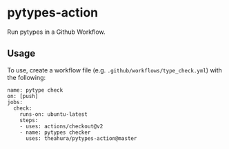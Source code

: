 # pytypes-action

Run pytypes in a Github Workflow.

## Usage

To use, create a workflow file (e.g. `.github/workflows/type_check.yml`) with the following:

```
name: pytype check
on: [push]
jobs:
  check:
    runs-on: ubuntu-latest
    steps:
    - uses: actions/checkout@v2
    - name: pytypes checker
      uses: theahura/pytypes-action@master
```
